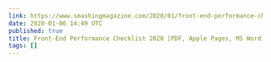 ```yaml
---
link: https://www.smashingmagazine.com/2020/01/front-end-performance-checklist-2020-pdf-pages/
date: 2020-01-06 14:49 UTC
published: true
title: Front-End Performance Checklist 2020 [PDF, Apple Pages, MS Word]
tags: []
---
```



